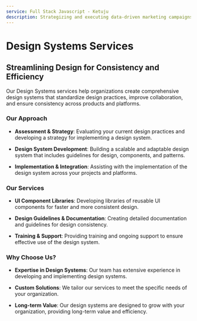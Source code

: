 ```yaml
---
service: Full Stack Javascript - Ketuju
description: Strategizing and executing data-driven marketing campaigns is crucial for enhancing your online presence. These campaigns leverage data analytics to understand customer behavior, preferences, and trends, enabling businesses to create targeted, personalized marketing strategies. Here's an extended approach to executing such campaigns effectively
---
```


# Design Systems Services

## Streamlining Design for Consistency and Efficiency

Our Design Systems services help organizations create comprehensive design systems that standardize design practices, improve collaboration, and ensure consistency across products and platforms.

### Our Approach

- **Assessment & Strategy**: Evaluating your current design practices and developing a strategy for implementing a design system.

- **Design System Development**: Building a scalable and adaptable design system that includes guidelines for design, components, and patterns.

- **Implementation & Integration**: Assisting with the implementation of the design system across your projects and platforms.

### Our Services

- **UI Component Libraries**: Developing libraries of reusable UI components for faster and more consistent design.

- **Design Guidelines & Documentation**: Creating detailed documentation and guidelines for design consistency.

- **Training & Support**: Providing training and ongoing support to ensure effective use of the design system.

### Why Choose Us?

- **Expertise in Design Systems**: Our team has extensive experience in developing and implementing design systems.

- **Custom Solutions**: We tailor our services to meet the specific needs of your organization.

- **Long-term Value**: Our design systems are designed to grow with your organization, providing long-term value and efficiency.
